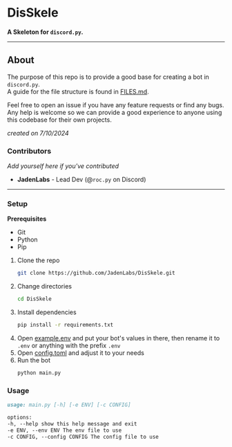 # DisSkele

**A Skeleton for `discord.py`.**

---

## About

The purpose of this repo is to provide a good base for creating a bot in `discord.py`.<br/>A guide for the file structure is found in [FILES.md](./FILES.md).

Feel free to open an issue if you have any feature requests or find any bugs. Any help is welcome so we can provide a good experience to anyone using this codebase for their own projects.

_created on 7/10/2024_

### Contributors

_Add yourself here if you've contributed_

-   **JadenLabs** - Lead Dev (@`roc.py` on Discord)

---

### Setup

**Prerequisites**

-   Git
-   Python
-   Pip

1. Clone the repo
    ```bash
    git clone https://github.com/JadenLabs/DisSkele.git
    ```
2. Change directories
    ```bash
    cd DisSkele
    ```
3. Install dependencies
    ```bash
    pip install -r requirements.txt
    ```
4. Open [example.env](./example.env) and put your bot's values in there, then rename it to `.env` or anything with the prefix `.env`
5. Open [config.toml](./config.toml) and adjust it to your needs
6. Run the bot
    ```bash
    python main.py
    ```

### Usage

```md
usage: main.py [-h] [-e ENV] [-c CONFIG]

options:
-h, --help show this help message and exit
-e ENV, --env ENV The env file to use
-c CONFIG, --config CONFIG The config file to use
```
